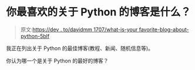 # 你最喜欢的关于 Python 的博客是什么？

> 原文:[https://dev . to/davidmm 1707/what-is-your favorite-blog-about-python-5blf](https://dev.to/davidmm1707/what-is-your-favourite-blog-about-python-5blf)

我正在列出关于 Python 的最佳博客(教程、新闻、随机信息等)。

你认为哪一个是关于 Python 的最好的博客？